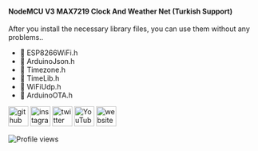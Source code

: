 #### NodeMCU V3 MAX7219 Clock And Weather Net (Turkish Support)
After you install the necessary library files, you can use them without any problems..

- 🔭 ESP8266WiFi.h 
- 🔭 ArduinoJson.h 
- 🔭 Timezone.h 
- 🔭 TimeLib.h 
- 🔭 WiFiUdp.h 
- 🔭 ArduinoOTA.h 


[<img src='https://cdn.jsdelivr.net/npm/simple-icons@3.0.1/icons/github.svg' alt='github' height='40'>](https://github.com/osmancitci)  [<img src='https://cdn.jsdelivr.net/npm/simple-icons@3.0.1/icons/instagram.svg' alt='instagram' height='40'>](https://www.instagram.com/osmancitci/)  [<img src='https://cdn.jsdelivr.net/npm/simple-icons@3.0.1/icons/twitter.svg' alt='twitter' height='40'>](https://twitter.com/haylazfasulye)  [<img src='https://cdn.jsdelivr.net/npm/simple-icons@3.0.1/icons/youtube.svg' alt='YouTube' height='40'>](https://www.youtube.com/osmancitci)  [<img src='https://cdn.jsdelivr.net/npm/simple-icons@3.0.1/icons/icloud.svg' alt='website' height='40'>](www.osmancitci.com.tr)  

![Profile views](https://gpvc.arturio.dev/osmancitci)  
